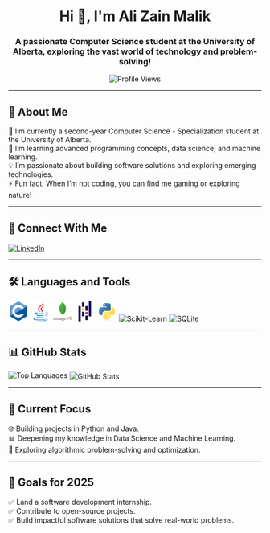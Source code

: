 <h1 align="center">Hi 👋, I'm Ali Zain Malik</h1>
<h3 align="center">A passionate Computer Science student at the University of Alberta, exploring the vast world of technology and problem-solving!</h3>

<p align="center">
  <img src="https://komarev.com/ghpvc/?username=ifdes&label=Profile%20views&color=0e75b6&style=flat" alt="Profile Views" />
</p>

---

<h2 align="left">🌟 About Me</h2>
<p>
  🔭 I’m currently a second-year Computer Science - Specialization student at the University of Alberta.<br>
  🌱 I’m learning advanced programming concepts, data science, and machine learning.<br>
  💡 I’m passionate about building software solutions and exploring emerging technologies.<br>
  ⚡ Fun fact: When I’m not coding, you can find me gaming or exploring nature!
</p>

---

<h2 align="left">🤝 Connect With Me</h2>
<p align="left">
  <a href="https://www.linkedin.com/in/ali-zain-malik/" target="_blank">
    <img align="center" src="https://raw.githubusercontent.com/rahuldkjain/github-profile-readme-generator/master/src/images/icons/Social/linked-in-alt.svg" alt="LinkedIn" height="30" width="40" />
  </a>
</p>

---

<h2 align="left">🛠️ Languages and Tools</h2>
<p align="left">
  <a href="https://www.cprogramming.com/" target="_blank" rel="noreferrer"> 
    <img src="https://raw.githubusercontent.com/devicons/devicon/master/icons/c/c-original.svg" alt="C" width="40" height="40"/> 
  </a>
  <a href="https://www.java.com" target="_blank" rel="noreferrer"> 
    <img src="https://raw.githubusercontent.com/devicons/devicon/master/icons/java/java-original.svg" alt="Java" width="40" height="40"/> 
  </a>
  <a href="https://www.mongodb.com/" target="_blank" rel="noreferrer"> 
    <img src="https://raw.githubusercontent.com/devicons/devicon/master/icons/mongodb/mongodb-original-wordmark.svg" alt="MongoDB" width="40" height="40"/> 
  </a>
  <a href="https://pandas.pydata.org/" target="_blank" rel="noreferrer"> 
    <img src="https://raw.githubusercontent.com/devicons/devicon/2ae2a900d2f041da66e950e4d48052658d850630/icons/pandas/pandas-original.svg" alt="Pandas" width="40" height="40"/> 
  </a>
  <a href="https://www.python.org" target="_blank" rel="noreferrer"> 
    <img src="https://raw.githubusercontent.com/devicons/devicon/master/icons/python/python-original.svg" alt="Python" width="40" height="40"/> 
  </a>
  <a href="https://scikit-learn.org/" target="_blank" rel="noreferrer"> 
    <img src="https://upload.wikimedia.org/wikipedia/commons/0/05/Scikit_learn_logo_small.svg" alt="Scikit-Learn" width="40" height="40"/> 
  </a>
  <a href="https://www.sqlite.org/" target="_blank" rel="noreferrer"> 
    <img src="https://www.vectorlogo.zone/logos/sqlite/sqlite-icon.svg" alt="SQLite" width="40" height="40"/> 
  </a>
</p>

---

<h2 align="left">📊 GitHub Stats</h2>
<p align="left">
  <img align="left" src="https://github-readme-stats.vercel.app/api/top-langs?username=ifdes&show_icons=true&locale=en&layout=compact&theme=transparent" alt="Top Languages" />
</p>

<p>
  &nbsp;<img align="center" src="https://github-readme-stats.vercel.app/api?username=ifdes&show_icons=true&locale=en&theme=transparent" alt="GitHub Stats" />
</p>

---

<h2 align="left">🚀 Current Focus</h2>
<p>
  🌐 Building projects in Python and Java.<br>
  📊 Deepening my knowledge in Data Science and Machine Learning.<br>
  🧠 Exploring algorithmic problem-solving and optimization.<br>
</p>

---

<h2 align="left">🎯 Goals for 2025</h2>
<p>
  ✅ Land a software development internship.<br>
  ✅ Contribute to open-source projects.<br>
  ✅ Build impactful software solutions that solve real-world problems.<br>
</p>
